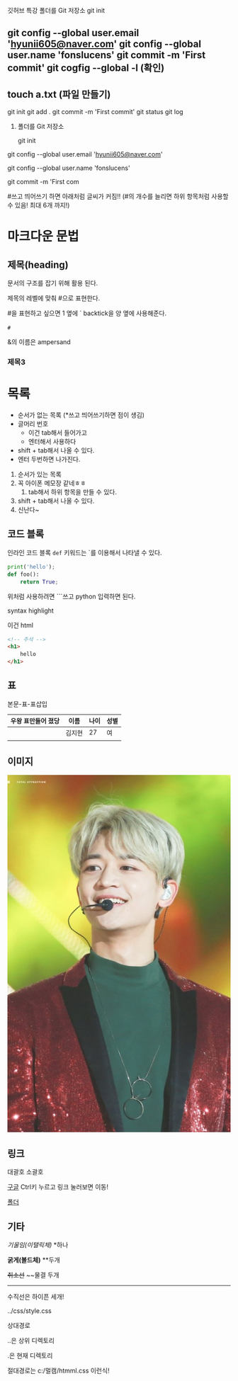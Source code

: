 깃허브 특강
폴더를 Git 저장소
git init

git config --global user.email 'hyunii605@naver.com'
git config --global user.name 'fonslucens'
git commit -m 'First commit'
git cogfig --global -l (확인)
-----------------
touch a.txt (파일 만들기)
-----------------
git init
git add .
git commit -m 'First commit'
git status
git log



1. 폴더를 Git 저장소

   git init



git config --global user.email 'hyunii605@naver.com'

git config --global user.name 'fonslucens'

git commit -m 'First com



#쓰고 띄어쓰기 하면 아래처럼 글씨가 커짐!! (#의 개수를 늘리면 하위 항목처럼 사용할 수 있음! 최대 6개 까지!)

# 마크다운 문법

## 제목(heading) 

문서의 구조를 잡기 위해 활용 된다.

제목의 레벨에 맞춰 #으로 표현한다.

#을 표현하고 싶으면 1 옆에 ` backtick을 양 옆에 사용해준다. 

`#` 

&의 이름은 ampersand

### 제목3



# 목록

* 순서가 없는 목록 (*쓰고 띄어쓰기하면 점이 생김)
* 글머리 번호
  * 이건 tab해서 들어가고
  * 엔터해서 사용하다
* shift + tab해서 나올 수 있다.
* 엔터 두번하면 나가진다.



1. 순서가 있는 목록
2. 꼭 아이폰 메모장 같네ㅎㅎ
   1. tab해서 하위 항목을 만들 수 있다.
3. shift + tab해서 나올 수 있다.
4. 신난다~

## 코드 블록

인라인 코드 블록 `def` 키워드는 `를 이용해서 나타낼 수 있다.

```python
print('hello');
def foo():
    return True;
```

위처럼 사용하려면 ```쓰고 python 입력하면 된다.

syntax highlight



이건 html

```html
<!-- 주석 -->
<h1>
    hello
</h1>
```



## 표

본문-표-표삽입

| 우왕 표만들어 졌당 | 이름   | 나이 | 성별 |
| :----------------- | ------ | ---- | ---- |
|                    | 김지현 | 27   | 여   |
|                    |        |      |      |



## 이미지

![commonA50OPYGW](md-images/commonA50OPYGW.jpg)



## 링크

대괄호 소괄호

[구글](www.google.com) Ctrl키 누르고 링크 눌러보면 이동!

[폴더](./md-images)



## 기타

*기울임(이탤릭체)* *하나

**굵게(볼드체)** **두개

~~취소선~~ ~~물결 두개



---

수직선은 하이픈 세개!



../css/style.css

상대경로

..은 상위 디렉토리

.은 현재 디렉토리



절대경로는 c:/멀캠/htmml.css 이런식!



